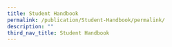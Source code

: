 ```yaml
---
title: Student Handbook
permalink: /publication/Student-Handbook/permalink/
description: ""
third_nav_title: Student Handbook
---
```

